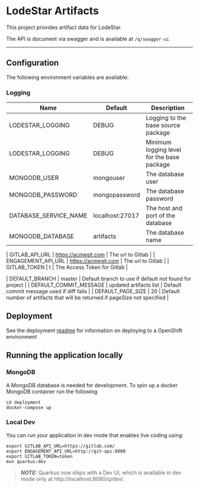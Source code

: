 # LodeStar Artifacts

This project provides artifact data for LodeStar.

The API is document via swagger and is available at `/q/swagger-ui`

----

## Configuration

The following environment variables are available:

### Logging
| Name | Default | Description|
|------|---------|------------|
| LODESTAR_LOGGING | DEBUG | Logging to the base source package |
| LODESTAR_LOGGING | DEBUG | Minimum logging level for the base package |
| MONGODB_USER | mongouser | The database user |
| MONGODB_PASSWORD | mongopassword | The database password |
| DATABASE_SERVICE_NAME | localhost:27017 | The host and port of the database |
| MONGODB_DATABASE | artifacts | The database name |

| GITLAB_API_URL | https://acmegit.com | The url to Gitlab |
| ENGAGEMENT_API_URL | https://acmegit.com | The url to Gitlab |
| GITLAB_TOKEN | t | The Access Token for Gitlab |

| DEFAULT_BRANCH | master | Default branch to use if default not found for project |
| DEFAULT_COMMIT_MESSAGE | updated artifacts list | Default commit message used if diff fails |
| DEFAULT_PAGE_SIZE | 20 | Default number of artifacts that will be returned if pageSize not specified |

## Deployment

See the deployment [readme](./deployment) for information on deploying to a OpenShift environment

## Running the application locally

### MongoDB 

A MongoDB database is needed for development. To spin up a docker MongoDB container run the following

```
cd deployment
docker-compose up
```

### Local Dev

You can run your application in dev mode that enables live coding using:

```
export GITLAB_API_URL=https://gitlab.com/ 
export ENGAGEMENT_API_URL=http://git-api:8080
export GITLAB_TOKEN=token
mvn quarkus:dev
```

> **_NOTE:_**  Quarkus now ships with a Dev UI, which is available in dev mode only at http://localhost:8080/q/dev/.
